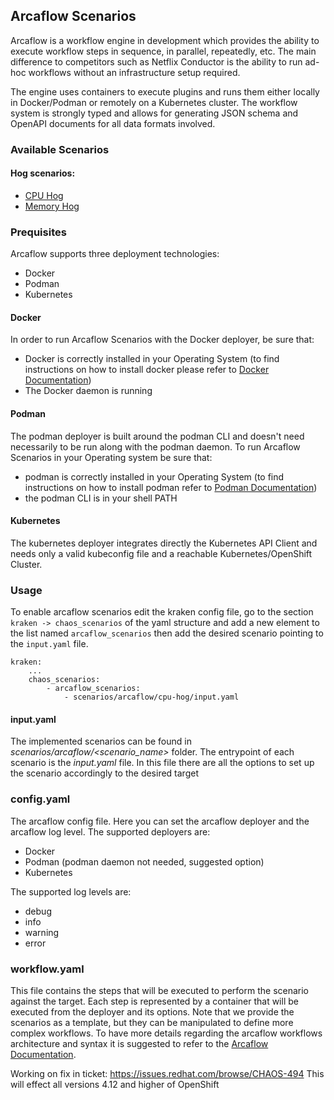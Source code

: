 ## Arcaflow Scenarios
Arcaflow is a workflow engine in development which provides the ability to execute workflow steps in sequence, in parallel, repeatedly, etc. The main difference to competitors such as Netflix Conductor is the ability to run ad-hoc workflows without an infrastructure setup required.

The engine uses containers to execute plugins and runs them either locally in Docker/Podman or remotely on a Kubernetes cluster. The workflow system is strongly typed and allows for generating JSON schema and OpenAPI documents for all data formats involved.

### Available Scenarios
#### Hog scenarios:
- [CPU Hog](arcaflow_scenarios/cpu_hog.md)
- [Memory Hog](arcaflow_scenarios/memory_hog.md)


### Prequisites
Arcaflow supports three deployment technologies:
- Docker
- Podman
- Kubernetes

#### Docker
In order to run Arcaflow Scenarios with the Docker deployer, be sure that:
- Docker is correctly installed in your Operating System (to find instructions on how to install docker please refer to [Docker Documentation](https://www.docker.com/))
- The Docker daemon is running

#### Podman
The podman deployer is built around the podman CLI and doesn't need necessarily to be run along with the podman daemon.
To run Arcaflow Scenarios in your Operating system be sure that:
- podman is correctly installed in your Operating System (to find instructions on how to install podman refer to [Podman Documentation](https://podman.io/))
- the podman CLI is in your shell PATH

#### Kubernetes
The kubernetes deployer integrates directly the Kubernetes API Client and needs only a valid kubeconfig file and a reachable Kubernetes/OpenShift Cluster.

### Usage

To enable arcaflow scenarios edit the kraken config file, go to the section `kraken -> chaos_scenarios` of the yaml structure
and add a new element to the list named `arcaflow_scenarios` then add the desired scenario
pointing to the `input.yaml` file.
```
kraken:
    ...
    chaos_scenarios:
        - arcaflow_scenarios:
            - scenarios/arcaflow/cpu-hog/input.yaml
```

#### input.yaml
The implemented scenarios can be found in *scenarios/arcaflow/<scenario_name>* folder.
The entrypoint of each scenario is the *input.yaml* file. 
In this file there are all the options to set up the scenario accordingly to the desired target 
### config.yaml
The arcaflow config file. Here you can set the arcaflow deployer and the arcaflow log level.
The supported deployers are:
- Docker
- Podman (podman daemon not needed, suggested option)
- Kubernetes

The supported log levels are:
- debug
- info
- warning
- error
### workflow.yaml
This file contains the steps that will be executed to perform the scenario against the target.
Each step is represented by a container that will be executed from the deployer and its options.
Note that we provide the scenarios as a template, but they can be manipulated to define more complex workflows.
To have more details regarding the arcaflow workflows architecture and syntax it is suggested to refer to the [Arcaflow Documentation](https://arcalot.io/arcaflow/).

Working on fix in ticket: https://issues.redhat.com/browse/CHAOS-494
This will effect all versions 4.12 and higher of OpenShift